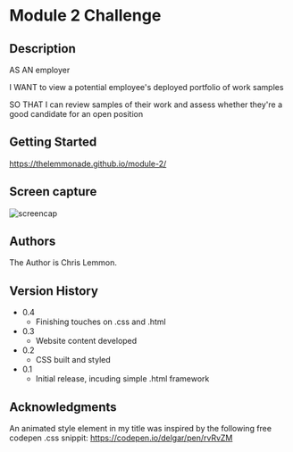 # Module 2 Challenge

## Description

AS AN employer

I WANT to view a potential employee's deployed portfolio of work samples

SO THAT I can review samples of their work and assess whether they're a good candidate for an open position

## Getting Started

https://thelemmonade.github.io/module-2/

## Screen capture

![screencap](https://user-images.githubusercontent.com/112985017/192437525-3055295a-659c-4723-87ca-546fbf20066a.jpg)

## Authors

The Author is Chris Lemmon.

## Version History

* 0.4
    * Finishing touches on .css and .html
* 0.3
    * Website content developed
* 0.2
    * CSS built and styled
* 0.1
    * Initial release, incuding simple .html framework

## Acknowledgments

An animated style element in my title was inspired by the following free codepen .css snippit:
https://codepen.io/delgar/pen/rvRvZM
